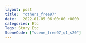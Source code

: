 ```yaml
---
layout: post
title:  "others_free97"
date:   2022-01-05 06:00:00 +0000
categories: Etc
Tags: Story Etc
SceneCode: ["scene_free97_q1_s20"]
---
```

